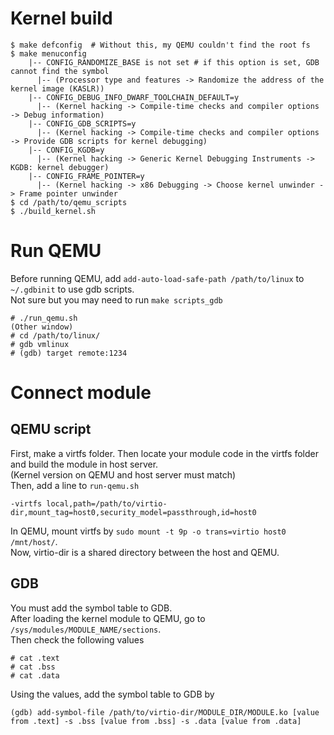 # Kernel build
```
$ make defconfig  # Without this, my QEMU couldn't find the root fs
$ make menuconfig
    |-- CONFIG_RANDOMIZE_BASE is not set # if this option is set, GDB cannot find the symbol
      |-- (Processor type and features -> Randomize the address of the kernel image (KASLR))
    |-- CONFIG_DEBUG_INFO_DWARF_TOOLCHAIN_DEFAULT=y
      |-- (Kernel hacking -> Compile-time checks and compiler options -> Debug information)
    |-- CONFIG_GDB_SCRIPTS=y
      |-- (Kernel hacking -> Compile-time checks and compiler options -> Provide GDB scripts for kernel debugging)
    |-- CONFIG_KGDB=y
      |-- (Kernel hacking -> Generic Kernel Debugging Instruments -> KGDB: kernel debugger)
    |-- CONFIG_FRAME_POINTER=y 
      |-- (Kernel hacking -> x86 Debugging -> Choose kernel unwinder -> Frame pointer unwinder
$ cd /path/to/qemu_scripts
$ ./build_kernel.sh
```

# Run QEMU
Before running QEMU, add `add-auto-load-safe-path /path/to/linux` to `~/.gdbinit` to use gdb scripts.  
Not sure but you may need to run `make scripts_gdb`
```
# ./run_qemu.sh
(Other window)
# cd /path/to/linux/
# gdb vmlinux
# (gdb) target remote:1234
```

# Connect module
## QEMU script
First, make a virtfs folder. Then locate your module code in the virtfs folder and build the module in host server.  
(Kernel version on QEMU and host server must match)  
Then, add a line to `run-qemu.sh`
```
-virtfs local,path=/path/to/virtio-dir,mount_tag=host0,security_model=passthrough,id=host0
```
In QEMU, mount virtfs by `sudo mount -t 9p -o trans=virtio host0 /mnt/host/`.  
Now, virtio-dir is a shared directory between the host and QEMU.

## GDB
You must add the symbol table to GDB.  
After loading the kernel module to QEMU, go to `/sys/modules/MODULE_NAME/sections`.  
Then check the following values
```
# cat .text
# cat .bss
# cat .data
```
Using the values, add the symbol table to GDB by
```
(gdb) add-symbol-file /path/to/virtio-dir/MODULE_DIR/MODULE.ko [value from .text] -s .bss [value from .bss] -s .data [value from .data]
```
